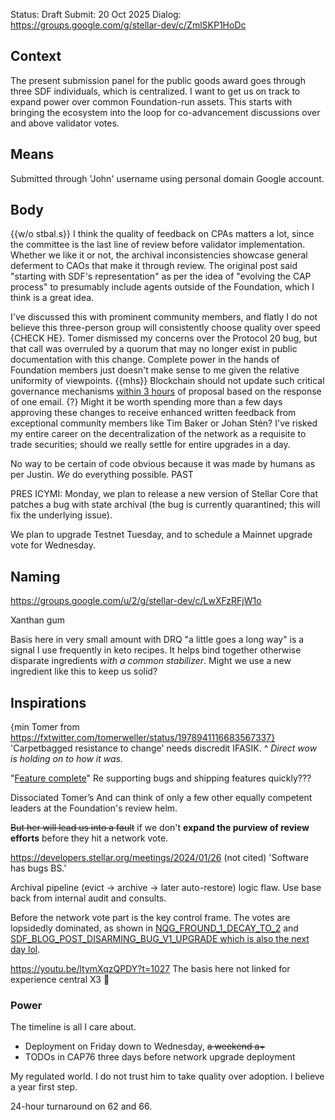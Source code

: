 Status: Draft
Submit: 20 Oct 2025
Dialog: https://groups.google.com/g/stellar-dev/c/ZmlSKP1HoDc

## Context

The present submission panel for the public goods award goes through three SDF individuals, which is centralized. I want to get us on track to expand power over common Foundation-run assets. This starts with bringing the ecosystem into the loop for co-advancement discussions over and above validator votes.

## Means

Submitted through 'John' username using personal domain Google account.

## Body

{{w/o stbal.s}}
I think the quality of feedback on CPAs matters a lot, since the committee is the last line of review before validator implementation. Whether we like it or not, the archival inconsistencies showcase general deferment to CAOs that make it through review. The original post said "starting with SDF's representation" as per the idea of "evolving the CAP process" to presumably include agents outside of the Foundation, which I think is a great idea.

I've discussed this with prominent community members, and flatly I do not believe this three-person group will consistently choose quality over speed {CHECK HE}. Tomer dismissed my concerns over the Protocol 20 bug, but that call was overruled by a quorum that may no longer exist in public documentation with this change. Complete power in the hands of Foundation members just doesn't make sense to me given the relative uniformity of viewpoints.
{{mhs}}
Blockchain should not update such critical governance mechanisms [within 3 hours](https://github.com/stellar/stellar-protocol/pull/1792) of proposal based on the response of one email. {?} Might it be worth spending more than a few days approving these changes to receive enhanced written feedback from exceptional community members like Tim Baker or Johan Stén? I've risked my entire career on the decentralization of the network as a requisite to trade securities; should we really settle for entire upgrades in a day.

No way to be certain of code obvious because it was made by humans as per Justin.
_We_ do everything possible.
PAST

PRES
ICYMI: Monday, we plan to release a new version of Stellar Core that patches a bug with state archival (the bug is currently quarantined; this will fix the underlying issue).

We plan to upgrade Testnet Tuesday, and to schedule a Mainnet upgrade vote for Wednesday.

## Naming
https://groups.google.com/u/2/g/stellar-dev/c/LwXFzRFjW1o

Xanthan gum

Basis here in very small amount with DRQ "a little goes a long way" is a signal I use frequently in keto recipes. It helps bind together otherwise disparate ingredients _with a common stabilizer_. Might we use a new ingredient like this to keep us solid?

## Inspirations

{min Tomer from https://fxtwitter.com/tomerweller/status/1978941116683567337}
'Carpetbagged resistance to change' needs discredit IFASIK.
^ _Direct wow is holding on to how it was._

"[Feature complete](https://resources.stellar.org/hubfs/Q4%202024%20Quarterly%20Report.pdf#page=36)"
Re supporting bugs and shipping features quickly???

Dissociated Tomer’s
And can think of only a few other equally competent leaders at the Foundation's review helm.

~~But her will lead us into a fault~~ if we don't **expand the purview of review efforts** before they hit a network vote.

https://developers.stellar.org/meetings/2024/01/26 (not cited)
'Software has bugs BS.'

Archival pipeline (evict → archive → later auto-restore) logic flaw.
Use base back from internal audit and consults.

Before the network vote part is the key control frame. 
The votes are lopsidedly dominated, as shown in [NQG_FROUND_1_DECAY_TO_2](https://testnet.governance.script3.io/CAAZC6VH23GNNY4YVWULS7UJ5EQEMZJ4ZBH4UMU76KVTUJD7NXQPPBQM/proposal/?id=8) and [SDF_BLOG_POST_DISARMING_BUG_V1_UPGRADE which is also the next day lol](https://stellar.org/blog/developers/our-decision-to-disarm-validators-and-vote-to-postpone-the-protocol-20-upgrade).

https://youtu.be/ltymXqzQPDY?t=1027 The basis here not linked for experience central X3 🗼

### Power

The timeline is all I care about.

- Deployment on Friday down to Wednesday, ~~a weekend a+~~
- TODOs in CAP76 three days before network upgrade deployment

My regulated world. I do not trust him to take quality over adoption. I believe a year first step.

24-hour turnaround on 62 and 66.
